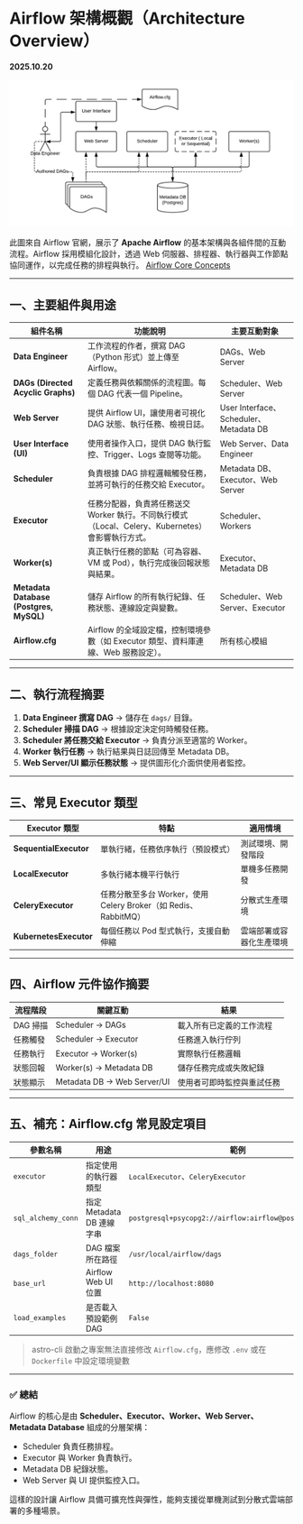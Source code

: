 # Airflow 架構概觀（Architecture Overview）

**2025.10.20**

![Airflow Architecture Diagram](../img/arch-diag-basic.png)

此圖來自 Airflow 官網，展示了 **Apache Airflow** 的基本架構與各組件間的互動流程。Airflow 採用模組化設計，透過 Web 伺服器、排程器、執行器與工作節點協同運作，以完成任務的排程與執行。
[Airflow Core Concepts](https://airflow.apache.org/docs/apache-airflow/stable/core-concepts/index.html)

---

## 一、主要組件與用途

| 組件名稱                                    | 功能說明                                                            | 主要互動對象                               |
| --------------------------------------- | --------------------------------------------------------------- | ------------------------------------ |
| **Data Engineer**                       | 工作流程的作者，撰寫 DAG（Python 形式）並上傳至 Airflow。                          | DAGs、Web Server                      |
| **DAGs (Directed Acyclic Graphs)**      | 定義任務與依賴關係的流程圖。每個 DAG 代表一個 Pipeline。                             | Scheduler、Web Server                 |
| **Web Server**                          | 提供 Airflow UI，讓使用者可視化 DAG 狀態、執行任務、檢視日誌。                         | User Interface、Scheduler、Metadata DB |
| **User Interface (UI)**                 | 使用者操作入口，提供 DAG 執行監控、Trigger、Logs 查閱等功能。                         | Web Server、Data Engineer             |
| **Scheduler**                           | 負責根據 DAG 排程邏輯觸發任務，並將可執行的任務交給 Executor。                          | Metadata DB、Executor、Web Server      |
| **Executor**                            | 任務分配器，負責將任務送交 Worker 執行。不同執行模式（Local、Celery、Kubernetes）會影響執行方式。 | Scheduler、Workers                    |
| **Worker(s)**                           | 真正執行任務的節點（可為容器、VM 或 Pod），執行完成後回報狀態與結果。                          | Executor、Metadata DB                 |
| **Metadata Database (Postgres, MySQL)** | 儲存 Airflow 的所有執行紀錄、任務狀態、連線設定與變數。                                | Scheduler、Web Server、Executor        |
| **Airflow.cfg**                         | Airflow 的全域設定檔，控制環境參數（如 Executor 類型、資料庫連線、Web 服務設定）。            | 所有核心模組                               |

---

## 二、執行流程摘要

1. **Data Engineer 撰寫 DAG** → 儲存在 `dags/` 目錄。
2. **Scheduler 掃描 DAG** → 根據設定決定何時觸發任務。
3. **Scheduler 將任務交給 Executor** → 負責分派至適當的 Worker。
4. **Worker 執行任務** → 執行結果與日誌回傳至 Metadata DB。
5. **Web Server/UI 顯示任務狀態** → 提供圖形化介面供使用者監控。

---

## 三、常見 Executor 類型

| Executor 類型            | 特點                                                | 適用情境         |
| ---------------------- | ------------------------------------------------- | ------------ |
| **SequentialExecutor** | 單執行緒，任務依序執行（預設模式）                                 | 測試環境、開發階段    |
| **LocalExecutor**      | 多執行緒本機平行執行                                        | 單機多任務開發      |
| **CeleryExecutor**     | 任務分散至多台 Worker，使用 Celery Broker（如 Redis、RabbitMQ） | 分散式生產環境      |
| **KubernetesExecutor** | 每個任務以 Pod 型式執行，支援自動伸縮                             | 雲端部署或容器化生產環境 |

---

## 四、Airflow 元件協作摘要

| 流程階段   | 關鍵互動                        | 結果            |
| ------ | --------------------------- | ------------- |
| DAG 掃描 | Scheduler → DAGs            | 載入所有已定義的工作流程  |
| 任務觸發   | Scheduler → Executor        | 任務進入執行佇列      |
| 任務執行   | Executor → Worker(s)        | 實際執行任務邏輯      |
| 狀態回報   | Worker(s) → Metadata DB     | 儲存任務完成或失敗紀錄   |
| 狀態顯示   | Metadata DB → Web Server/UI | 使用者可即時監控與重試任務 |

---

## 五、補充：Airflow.cfg 常見設定項目

| 參數名稱               | 用途                  | 範例                                                       |
| ------------------ | ------------------- | -------------------------------------------------------- |
| `executor`         | 指定使用的執行器類型          | `LocalExecutor`、`CeleryExecutor`                         |
| `sql_alchemy_conn` | 指定 Metadata DB 連線字串 | `postgresql+psycopg2://airflow:airflow@postgres/airflow` |
| `dags_folder`      | DAG 檔案所在路徑          | `/usr/local/airflow/dags`                                |
| `base_url`         | Airflow Web UI 位置   | `http://localhost:8080`                                  |
| `load_examples`    | 是否載入預設範例 DAG        | `False`                                                  |

> astro-cli 啟動之專案無法直接修改 `Airflow.cfg`，應修改 `.env` 或在 `Dockerfile` 中設定環境變數

---

### ✅ 總結

Airflow 的核心是由 **Scheduler、Executor、Worker、Web Server、Metadata Database** 組成的分層架構：

* Scheduler 負責任務排程。
* Executor 與 Worker 負責執行。
* Metadata DB 紀錄狀態。
* Web Server 與 UI 提供監控入口。

這樣的設計讓 Airflow 具備可擴充性與彈性，能夠支援從單機測試到分散式雲端部署的多種場景。
